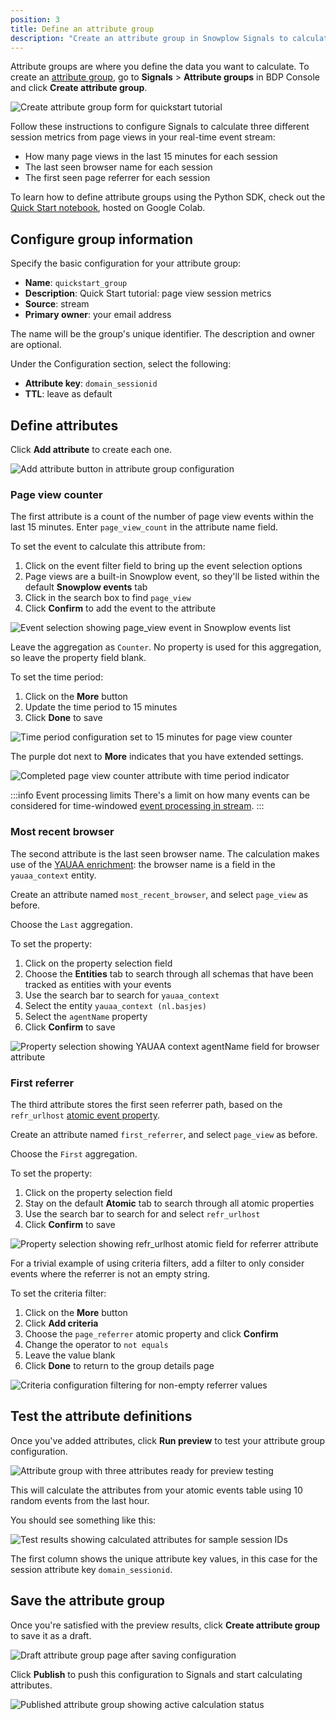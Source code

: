 ```yaml
---
position: 3
title: Define an attribute group
description: "Create an attribute group in Snowplow Signals to calculate session metrics like page views, browser, and referrer data in real time."
---
```


Attribute groups are where you define the data you want to calculate. To create an [attribute group](/docs/signals/concepts), go to **Signals** > **Attribute groups** in BDP Console and click **Create attribute group**.

![Create attribute group form for quickstart tutorial](./images/attribute-group-create.png)

Follow these instructions to configure Signals to calculate three different session metrics from page views in your real-time event stream:
* How many page views in the last 15 minutes for each session
* The last seen browser name for each session
* The first seen page referrer for each session

To learn how to define attribute groups using the Python SDK, check out the [Quick Start notebook](https://colab.research.google.com/github/snowplow-incubator/signals-notebooks/blob/main/quickstart.ipynb), hosted on Google Colab.

## Configure group information

Specify the basic configuration for your attribute group:

* **Name**: `quickstart_group`
* **Description**: Quick Start tutorial: page view session metrics
* **Source**: stream
* **Primary owner**: your email address

The name will be the group's unique identifier. The description and owner are optional.

Under the Configuration section, select the following:
* **Attribute key**: `domain_sessionid`
* **TTL**: leave as default

## Define attributes

Click **Add attribute** to create each one.

![Add attribute button in attribute group configuration](./images/attribute-group-add-attribute.png)

### Page view counter

The first attribute is a count of the number of page view events within the last 15 minutes. Enter `page_view_count` in the attribute name field.

To set the event to calculate this attribute from:
1. Click on the event filter field to bring up the event selection options
2. Page views are a built-in Snowplow event, so they'll be listed within the default **Snowplow events** tab
3. Click in the search box to find `page_view`
4. Click **Confirm** to add the event to the attribute

![Event selection showing page_view event in Snowplow events list](./images/attribute1-specify-page-view.png)

Leave the aggregation as `Counter`. No property is used for this aggregation, so leave the property field blank.

To set the time period:
1. Click on the **More** button
2. Update the time period to 15 minutes
3. Click **Done** to save

![Time period configuration set to 15 minutes for page view counter](./images/attribute1-set-period.png)

The purple dot next to **More** indicates that you have extended settings.

![Completed page view counter attribute with time period indicator](./images/attribute1-complete.png)

:::info Event processing limits
There's a limit on how many events can be considered for time-windowed [event processing in stream](/docs/signals/define-attributes/).
:::

### Most recent browser

The second attribute is the last seen browser name. The calculation makes use of the [YAUAA enrichment](/docs/pipeline/enrichments/available-enrichments/yauaa-enrichment/): the browser name is a field in the `yauaa_context` entity.

Create an attribute named `most_recent_browser`, and select `page_view` as before.

Choose the `Last` aggregation.

To set the property:
1. Click on the property selection field
2. Choose the **Entities** tab to search through all schemas that have been tracked as entities with your events
3. Use the search bar to search for `yauaa_context`
4. Select the entity `yauaa_context (nl.basjes)`
5. Select the `agentName` property
6. Click **Confirm** to save

![Property selection showing YAUAA context agentName field for browser attribute](./images/attribute2-property-selector.png)

### First referrer

The third attribute stores the first seen referrer path, based on the `refr_urlhost` [atomic event property](/docs/fundamentals/canonical-event/#platform-specific-fields).

Create an attribute named `first_referrer`, and select `page_view` as before.

Choose the `First` aggregation.

To set the property:
1. Click on the property selection field
2. Stay on the default **Atomic** tab to search through all atomic properties
3. Use the search bar to search for and select `refr_urlhost`
6. Click **Confirm** to save

![Property selection showing refr_urlhost atomic field for referrer attribute](./images/attribute3-property-selector.png)

For a trivial example of using criteria filters, add a filter to only consider events where the referrer is not an empty string.

To set the criteria filter:
1. Click on the **More** button
2. Click **Add criteria**
3. Choose the `page_referrer` atomic property and click **Confirm**
4. Change the operator to `not equals`
5. Leave the value blank
6. Click **Done** to return to the group details page

![Criteria configuration filtering for non-empty referrer values](./images/attribute3-criteria.png)

## Test the attribute definitions

Once you've added attributes, click **Run preview** to test your attribute group configuration.

![Attribute group with three attributes ready for preview testing](./images/attribute-group-ready-to-test.png)

This will calculate the attributes from your atomic events table using 10 random events from the last hour.

You should see something like this:

![Test results showing calculated attributes for sample session IDs](./images/attribute-group-test-results.png)

The first column shows the unique attribute key values, in this case for the session attribute key `domain_sessionid`.

## Save the attribute group

Once you're satisfied with the preview results, click **Create attribute group** to save it as a draft.

![Draft attribute group page after saving configuration](./images/attribute-group-draft.png)

Click **Publish** to push this configuration to Signals and start calculating attributes.

![Published attribute group showing active calculation status](./images/attribute-group-published.png)
